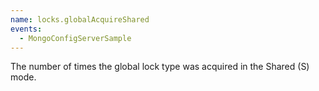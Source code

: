 ```yaml
---
name: locks.globalAcquireShared
events:
  - MongoConfigServerSample
---
```


The number of times the global lock type was acquired in the Shared (S) mode.